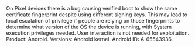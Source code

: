 On Pixel devices there is a bug causing verified boot to show the same certificate fingerprint despite using different signing keys. This may lead to local escalation of privilege if people are relying on those fingerprints to determine what version of the OS the device is running, with System execution privileges needed. User interaction is not needed for exploitation. Product: Android. Versions: Android kernel. Android ID: A-65543936.